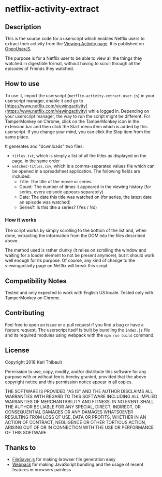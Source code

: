 # netflix-activity-extract

## Description

This is the source code for a userscript which enables Netflix users to extract their activity from the [Viewing Activity page](https://www.netflix.com/viewingactivity). It is published on [OpenUserJS](https://openuserjs.org/users/Notuom/scripts).

The purpose is for a Netflix user to be able to view all the things they watched in digestible format, without having to scroll through all the episodes of Friends they watched.

## How to use

To use it, import the userscript (`netflix-activity-extract.user.js`) in your userscript manager, enable it and go to [https://www.netflix.com/viewingactivity](https://www.netflix.com/viewingactivity) while logged in. Depending on your userscript manager, the way to run the script might be different. For TamperMonkey on Chrome, click on the TamperMonkey icon in the extension bar and then click the Start menu item which is added by this userscript. If you change your mind, you can click the Stop item from the same place.

It generates and "downloads" two files:

* `titles.txt`, which is simply a list of all the titles as displayed on the page, in the same order
* `watched-titles.csv`, which is a comma-separated values file which can be opened in a spreadsheet application. The following fields are included:
    * Title: The title of the movie or series
    * Count: The number of times it appeared in the viewing history (for series, every episode appears separately)
    * Date: The date this title was watched on (for series, the latest date an episode was watched)
    * Series?: Is this title a series? (Yes / No)

### How it works

The script works by simply scrolling to the bottom of the list and, when done, extracting the information from the DOM into the files described above.

The method used is rather clunky (it relies on scrolling the window and waiting for a loader element to not be present anymore), but it should work well enough for its purpose. Of course, any kind of change to the viewingactivity page on Netflix will break this script.

## Compatibility Notes

Tested and only expected to work with English US locale. Tested only with TamperMonkey on Chrome.

## Contributing

Feel free to open an issue or a pull request if you find a bug or have a feature request. The userscript itself is built by bundling the `index.js` file and its required modules using webpack with the `npm run build` command.

## License

Copyright 2018 Karl Thibault

Permission to use, copy, modify, and/or distribute this software for any purpose with or without fee is hereby granted, provided that the above copyright notice and this permission notice appear in all copies.

THE SOFTWARE IS PROVIDED "AS IS" AND THE AUTHOR DISCLAIMS ALL WARRANTIES WITH REGARD TO THIS SOFTWARE INCLUDING ALL IMPLIED WARRANTIES OF MERCHANTABILITY AND FITNESS. IN NO EVENT SHALL THE AUTHOR BE LIABLE FOR ANY SPECIAL, DIRECT, INDIRECT, OR CONSEQUENTIAL DAMAGES OR ANY DAMAGES WHATSOEVER RESULTING FROM LOSS OF USE, DATA OR PROFITS, WHETHER IN AN ACTION OF CONTRACT, NEGLIGENCE OR OTHER TORTIOUS ACTION, ARISING OUT OF OR IN CONNECTION WITH THE USE OR PERFORMANCE OF THIS SOFTWARE.

## Thanks to

* [FileSaver.js](https://github.com/eligrey/FileSaver.js/) for making browser file generation easy
* [Webpack](https://webpack.js.org/) for making JavaScript bundling and the usage of recent features in browsers painless
